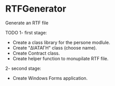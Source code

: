 ﻿# RTFGenerator
Generate an RTF file

TODO
1- first stage:
 - Create a class library for the persone modlule.
 - Create "ΔΙΑΤΑΓΗ" class  (choose name).
 - Create Contract class.
 - Create helper function to monupilate RTF file.

2- second stage:
 - Create Windows Forms application.
